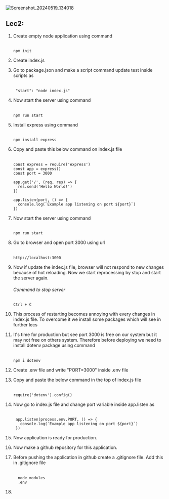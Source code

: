 ![Screenshot_20240519_134018](https://github.com/sheelganvir/Web-Dev-Projects/assets/128175450/fdc7908d-4ac3-4e55-9ad8-9b595c36a72f)

## Lec2:
   1) Create empty node application using command
       ######
          npm init
   2) Create index.js
   3) Go to package.json and make a script command update test inside scripts as
      ######
           "start": "node index.js"
   4) Now start the server using command
      ######
          npm run start
   5) Install express using command
      ######
          npm install express
   6) Copy and paste this below command on index.js file
      ######
          const express = require('express')
          const app = express()
          const port = 3000
          
          app.get('/', (req, res) => {
            res.send('Hello World!')
          })
          
          app.listen(port, () => {
            console.log(`Example app listening on port ${port}`)
          })
   7) Now start the server using command
      ######
          npm run start
   8) Go to browser and open port 3000 using url
      ######
          http://localhost:3000
   9) Now if update the index.js file, browser will not respond to new changes because of hot reloading.
      Now we start reprocessing by stop and start the server again.
      ###### Command to stop server
          Ctrl + C
   10) This process of restarting becomes annoying with every changes in index.js file. To overcome it
       we install some packages which will see in further lecs

   11) It's time for production but see port 3000 is free on our system but it may not free on others system.
       Therefore before deploying we need to install dotenv package using command
       ######
           npm i dotenv
   12) Create .env file and write "PORT=3000" inside .env file
   13) Copy and paste the below command in the top of index.js file
       ######
           require('dotenv').config()
   14) Now go to index.js file and change port variable inside app.listen as
       ######
            app.listen(process.env.PORT, () => {
              console.log(`Example app listening on port ${port}`)
            })
   15) Now application is ready for production.
   16) Now make a github repository for this application.
   17) Before pushing the application in github create a .gitignore file. Add this in .gitignore file
       ######
             node_modules
             .env
   18) 
